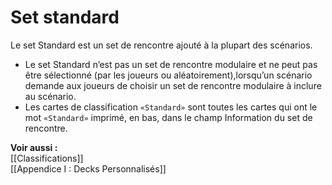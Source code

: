 # Set standard
Le set Standard est un set de rencontre ajouté à la plupart des scénarios.  

- Le set Standard n’est pas un set de rencontre modulaire et ne peut pas être sélectionné (par les joueurs ou aléatoirement),lorsqu’un scénario demande aux joueurs de choisir un set de rencontre modulaire à inclure au scénario. 
- Les cartes de classification `«Standard»` sont toutes les cartes qui ont le mot `«Standard»` imprimé, en bas, dans le champ Information du set de rencontre. 

**Voir aussi :**  
[[Classifications]]  
[[Appendice I : Decks Personnalisés]]